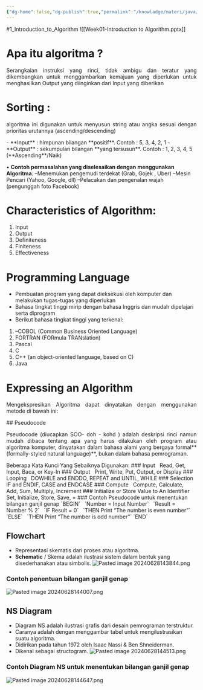 ```yaml
---
{"dg-home":false,"dg-publish":true,"permalink":"/knowladge/materi/java/1-introduction-to-algorithm/","dgPassFrontmatter":true,"noteIcon":""}
---
```


#1_Introduction_to_Algorithm
![[Week01-Introduction to Algorithm.pptx]]

# **Apa itu algoritma ?**
<p align="justify">	Serangkaian instruksi yang rinci, tidak ambigu dan teratur yang dikembangkan untuk menggambarkan kemajuan yang diperlukan untuk menghasilkan Output yang diinginkan dari Input yang diberikan</p>

# **Sorting :**
<p align="justify">algoritma ini digunakan untuk menyusun string atau angka sesuai dengan prioritas urutannya (ascending/descending)</p>
	- **Input** : himpunan bilangan **positif**. Contoh : 5, 3, 4, 2, 1
	- **Output** : sekumpulan bilangan **yang tersusun**. Contoh : 1, 2, 3, 4, 5 (**Ascending**/Naik)

• **Contoh permasalahan yang diselesaikan dengan menggunakan Algoritma**.
	–Menemukan pengemudi terdekat (Grab, Gojek , Uber)
	–Mesin Pencari (Yahoo, Google, dll)
	–Pelacakan dan pengenalan wajah (pengunggah foto Facebook)
# Characteristics of Algorithm: 
1. Input
2. Output
3. Definiteness
4. Finiteness
5. Effectiveness
# Programming Language
- Pembuatan program yang dapat dieksekusi oleh komputer dan melakukan tugas-tugas yang diperlukan
- Bahasa tingkat tinggi mirip dengan bahasa Inggris dan mudah dipelajari serta diprogram
- Berikut bahasa tingkat tinggi yang terkenal:
1. –COBOL (Common Business Oriented Language)
2. FORTRAN (FORmula TRANslation)
3. Pascal
4. C
5. C++ (an object-oriented language, based on C)
6. Java
# Expressing an Algorithm
<p align="justify">Mengekspresikan Algoritma dapat dinyatakan dengan menggunakan metode di bawah ini:</p>
## Pseudocode
<p align="justify">Pseudocode (diucapkan SOO- doh - kohd ) adalah deskripsi rinci namun mudah dibaca tentang apa yang harus dilakukan oleh program atau algoritma komputer, dinyatakan dalam bahasa alami yang bergaya formal**(formally-styled natural language)**, bukan dalam bahasa pemrograman.</p>
Beberapa Kata Kunci Yang Sebaiknya Digunakan:
### Input
  Read, Get, Input, Baca, or Key-In
### Output
  Print, Write, Put, Output, or Display
### Looping
  DOWHILE and ENDDO, REPEAT and UNTIL, WHILE
### Selection
  IF and ENDIF, CASE and ENDCASE
### Compute
  Compute, Calculate, Add, Sum, Multiply, Increment
### Initialize or Store Value to An Identifier
  Set, Initialize, Store, Save, =
### Contoh Pseudocode untuk menentukan bilangan ganjil genap
`BEGIN`
  `Number = Input Number`
  `Result = Number % 2`
  `IF Result = 0`
  `THEN Print “The number is even number”`
  `ELSE`
  `THEN Print “The number is odd number”`
`END`

## Flowchart
- Representasi skematis dari proses atau algoritma.
- **Schematic** / Skema adalah ilustrasi sistem dalam bentuk yang disederhanakan atau simbolis.
![Pasted image 20240628143844.png](/img/user/Pasted%20image%2020240628143844.png)
### Contoh penentuan bilangan ganjil genap
![Pasted image 20240628144007.png](/img/user/Pasted%20image%2020240628144007.png)
## NS Diagram
- Diagram NS adalah ilustrasi grafis dari desain pemrograman terstruktur.
- Caranya adalah dengan menggambar tabel untuk mengilustrasikan suatu algoritma.
- Didirikan pada tahun 1972 oleh Isaac Nassi & Ben Shneiderman.
- Dikenal sebagai structogram.
![Pasted image 20240628144513.png](/img/user/Pasted%20image%2020240628144513.png)
### Contoh Diagram NS untuk menentukan bilangan ganjil genap
![Pasted image 20240628144647.png](/img/user/Pasted%20image%2020240628144647.png)
